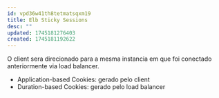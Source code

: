 ```yaml
---
id: vpd36w41th8tetmatsqxm19
title: Elb Sticky Sessions
desc: ""
updated: 1745181276403
created: 1745181192622
---
```


O client sera direcionado para a mesma instancia em que foi conectado anteriormente via load balancer.

- Application-based Cookies: gerado pelo client
- Duration-based Cookies: gerado pelo load balancer
